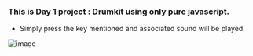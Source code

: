 ### This is Day 1 project : Drumkit using only pure javascript.
- Simply press the key mentioned and associated sound will be played.

![image](https://github.com/meAyushSharma/coding-challenges/assets/146171218/d6215a80-360d-4cb7-8be8-e9d325c9c481)
